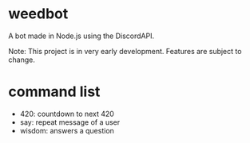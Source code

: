 # weedbot
A bot made in Node.js using the DiscordAPI.

Note: This project is in very early development. Features are subject to change.

# command list
- 420: countdown to next 420
- say: repeat message of a user
- wisdom: answers a question
